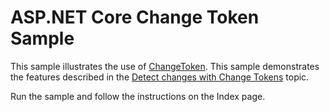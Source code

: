 # ASP.NET Core Change Token Sample

This sample illustrates the use of [ChangeToken](/dotnet/api/microsoft.extensions.primitives.changetoken). This sample demonstrates the features described in the [Detect changes with Change Tokens](../../../../change-tokens.md) topic.

Run the sample and follow the instructions on the Index page.